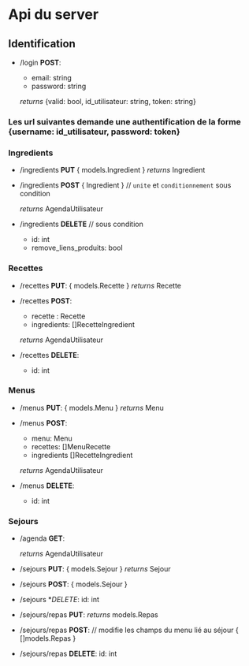 # Api du server

## Identification

- /login **POST**:

  - email: string
  - password: string

  _returns_ {valid: bool, id_utilisateur: string, token: string}

### Les url suivantes demande une authentification de la forme {username: id_utilisateur, password: token}

### Ingredients

- /ingredients **PUT**
  { models.Ingredient }
  _returns_ Ingredient

- /ingredients **POST**
  { Ingredient } // `unite` et `conditionnement` sous condition

  _returns_ AgendaUtilisateur

- /ingredients **DELETE** // sous condition
  - id: int
  - remove_liens_produits: bool

### Recettes

- /recettes **PUT**:
  { models.Recette }
  _returns_ Recette

- /recettes **POST**:

  - recette : Recette
  - ingredients: []RecetteIngredient

  _returns_ AgendaUtilisateur

- /recettes **DELETE**:
  - id: int

### Menus

- /menus **PUT**:
  { models.Menu }
  _returns_ Menu

- /menus **POST**:

  - menu: Menu
  - recettes: []MenuRecette
  - ingredients []RecetteIngredient

  _returns_ AgendaUtilisateur

- /menus **DELETE**:
  - id: int

### Sejours

- /agenda **GET**:

  _returns_ AgendaUtilisateur

- /sejours **PUT**:
  { models.Sejour }
  _returns_ Sejour

- /sejours **POST**:
  { models.Sejour }

- /sejours \*_DELETE_:
  id: int

- /sejours/repas **PUT**:
  _returns_ models.Repas

- /sejours/repas **POST**: // modifie les champs du menu lié au séjour
  { []models.Repas }

- /sejours/repas **DELETE**:
  id: int
